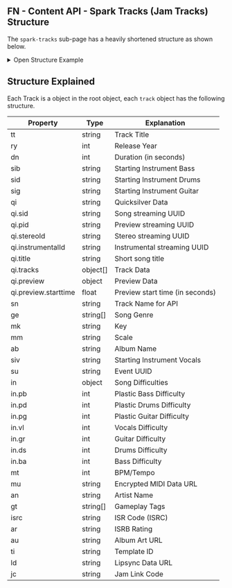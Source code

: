## FN - Content API - Spark Tracks (Jam Tracks) Structure

The `spark-tracks` sub-page has a heavily shortened structure as shown below.

<details>
  <summary>Open Structure Example</summary>

```json
{
  "_title": "spark-tracks",
  "_noIndex": false,
  "_activeDate": "2023-10-06T04:15:09.015Z",
  "lastModified": "2023-12-11T19:48:13.656Z",
  "_locale": "en-US",
  "_templateName": "blank",
  "butterbarnhoedown": {
    "_title": "butterbarnhoedown",
    "track": {
      "tt": "Butter Barn Hoedown",
      "ry": 2021,
      "dn": 157,
      "sib": "Bass",
      "sid": "Drum",
      "sig": "Guitar",
      "qi": "{\"sid\":\"764abe5f-8530-42f3-b235-7661b2dc7c66\",\"pid\":\"ac07da2b-d589-4d96-b1a4-62a7be6cb47e\",\"stereoId\":\"5a52481b-092e-432a-a847-f3b43b4e0ec9\",\"instrumentalId\":\"e1ea6bc3-e790-44f8-a45a-9ed0b10f91a2\",\"title\":\"butterbarnhoedown\",\"tracks\":[{\"part\":\"ds\",\"channels\":[\"FL\",\"FR\"],\"vols\":[4,4]},{\"part\":\"bs\",\"channels\":[\"FL\",\"FR\"],\"vols\":[4,4]},{\"part\":\"gs\",\"channels\":[\"FL\",\"FR\"],\"vols\":[4,4]},{\"part\":\"vs\",\"channels\":[\"FL\",\"FR\"],\"vols\":[4,4]},{\"part\":\"fs\",\"channels\":[\"FL\",\"FR\"],\"vols\":[4,4]}],\"preview\":{\"starttime\":44.0816}}",
      "sn": "butterbarnhoedown",
      "ge": ["Country"],
      "mk": "D",
      "mm": "Major",
      "ab": "Fortnite",
      "siv": "Vocals",
      "su": "6610181f-8c9f-46a4-82d1-b4a44bad9310",
      "in": {
        "pb": 2,
        "pd": 1,
        "vl": 4,
        "pg": 4,
        "_type": "SparkTrackIntensities",
        "gr": 4,
        "ds": 2,
        "ba": 1
      },
      "mt": 98,
      "_type": "SparkTrack",
      "mu": "https://cdn2.unrealengine.com/fkrvlnrmue22iamp-fa60196359dc.dat",
      "an": "Epic Games",
      "gt": ["Jam-LoopIsUnpitched-Beat"],
      "ar": "E",
      "au": "https://cdn2.unrealengine.com/8trfqm9nofp8xeoj-512x512-4d008e153456.jpg",
      "ti": "SparksSong:sid_placeholder_02",
      "ld": "https://cdn2.unrealengine.com/butterbarnhoedown-dea9cb878493.lad",
      "jc": "2966-7543-4422"
    },
    "_noIndex": false,
    "_activeDate": "2023-10-09T18:12:20.689Z",
    "lastModified": "2024-09-13T02:31:08.018Z",
    "_locale": "en-US",
    "_templateName": "track"
  },
  "_suggestedPrefetch": []
}
```

</details>

## Structure Explained

Each Track is a object in the root object, each `track` object has the following structure.

| Property             | Type     | Explanation                     |
| -------------------- | -------- | ------------------------------- |
| tt                   | string   | Track Title                     |
| ry                   | int      | Release Year                    |
| dn                   | int      | Duration (in seconds)           |
| sib                  | string   | Starting Instrument Bass        |
| sid                  | string   | Starting Instrument Drums       |
| sig                  | string   | Starting Instrument Guitar      |
| qi                   | string   | Quicksilver Data                |
| qi.sid               | string   | Song streaming UUID             |
| qi.pid               | string   | Preview streaming UUID          |
| qi.stereoId          | string   | Stereo streaming UUID           |
| qi.instrumentalId    | string   | Instrumental streaming UUID     |
| qi.title             | string   | Short song title                |
| qi.tracks            | object[] | Track Data                      |
| qi.preview           | object   | Preview Data                    |
| qi.preview.starttime | float    | Preview start time (in seconds) |
| sn                   | string   | Track Name for API              |
| ge                   | string[] | Song Genre                      |
| mk                   | string   | Key                             |
| mm                   | string   | Scale                           |
| ab                   | string   | Album Name                      |
| siv                  | string   | Starting Instrument Vocals      |
| su                   | string   | Event UUID                      |
| in                   | object   | Song Difficulties               |
| in.pb                | int      | Plastic Bass Difficulty         |
| in.pd                | int      | Plastic Drums Difficulty        |
| in.pg                | int      | Plastic Guitar Difficulty       |
| in.vl                | int      | Vocals Difficulty               |
| in.gr                | int      | Guitar Difficulty               |
| in.ds                | int      | Drums Difficulty                |
| in.ba                | int      | Bass Difficulty                 |
| mt                   | int      | BPM/Tempo                       |
| mu                   | string   | Encrypted MIDI Data URL         |
| an                   | string   | Artist Name                     |
| gt                   | string[] | Gameplay Tags                   |
| isrc                 | string   | ISR Code (ISRC)                 |
| ar                   | string   | ISRB Rating                     |
| au                   | string   | Album Art URL                   |
| ti                   | string   | Template ID                     |
| ld                   | string   | Lipsync Data URL                |
| jc                   | string   | Jam Link Code                   |
